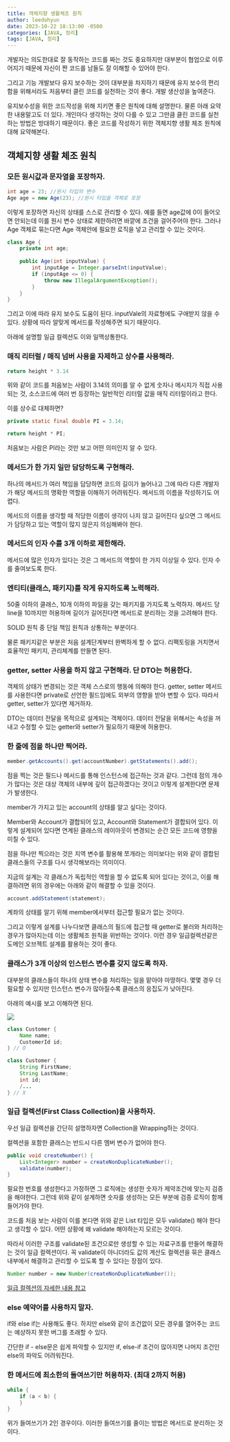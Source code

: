 ```yaml
---
title: 객체지향 생활체조 원칙
author: leedohyun
date: 2023-10-22 18:13:00 -0500
categories: [JAVA, 정리]
tags: [JAVA, 정리]
---
```


개발자는 의도한대로 잘 동작하는 코드를 짜는 것도 중요하지만 대부분이 협업으로 이루어지기 때문에 자신이 짠 코드를 남들도 잘 이해할 수 있어야 한다.

그리고 기능 개발보다 유지 보수하는 것이 대부분을 차지하기 때문에 유지 보수의 편리함을 위해서라도 처음부터 클린 코드를 실천하는 것이 좋다. 개발 생산성을 높여준다.

유지보수성을 위한 코드작성을 위해 지키면 좋은 원칙에 대해 설명한다. 물론 아래 요약한 내용말고도 더 있다. 개인마다 생각하는 것이 다를 수 있고 그만큼 클린 코드를 실천하는 방법은 방대하기 때문이다. 좋은 코드를 작성하기 위한 객체지향 생활 체조 원칙에 대해 요약해본다.

## 객체지향 생활 체조 원칙

### 모든 원시값과 문자열을 포장하자.

```java
int age = 23; //원시 타입의 변수
Age age = new Age(23); //원시 타입을 객체로 포장
```

이렇게 포장하면 자신의 상태를 스스로 관리할 수 있다. 예를 들면 age값에 0이 들어오면 안되는데 이를 원시 변수 상태로 제한하려면 바깥에 조건을 걸어주어야 한다. 그러나 Age 객체로 묶는다면 Age 객체안에 필요한 로직을 넣고 관리할 수 있는 것이다.

```java
class Age {
	private int age;
	
	public Age(int inputValue) {
		int inputAge = Integer.parseInt(inputValue);
		if (inputAge <= 0) {
			throw new IllegalArgumentException();
		}
	}
}
```

그리고 이에 따라 유지 보수도 도움이 된다. inputVale의 자료형에도 구애받지 않을 수 있다. 상황에 따라 알맞게 메서드를 작성해주면 되기 때문이다.

아래에 설명할 일급 컬렉션도 이와 일맥상통한다.

### 매직 리터럴 / 매직 넘버 사용을 자제하고 상수를 사용해라.

```java
return height * 3.14
```

위와 같이 코드를 처음보는 사람이 3.14의 의미를 알 수 없게 숫자나 메시지가 직접 사용되는 것, 소스코드에 여러 번 등장하는 일반적인 리터럴 값을 매직 리터럴이라고 한다.

이를 상수로 대체하면?

```java
private static final double PI = 3.14;

return height * PI;
```

처음보는 사람은 PI라는 것만 보고 어떤 의미인지 알 수 있다.


### 메서드가 한 가지 일만 담당하도록 구현해라.

하나의 메서드가 여러 책임을 담당하면 코드의 길이가 늘어나고 그에 따라 다른 개발자가 해당 메서드의 명확한 역할을 이해하기 어려워진다. 메서드의 이름을 작성하기도 어렵다.

메서드의 이름을 생각할 때 적당한 이름이 생각이 나지 않고 길어진다 싶으면 그 메서드가 담당하고 있는 역할이 많지 않은지 의심해봐야 한다.

### 메서드의 인자 수를 3개 이하로 제한해라.

메서드에 많은 인자가 있다는 것은 그 메서드의 역할이 한 가지 이상일 수 있다. 인자 수를 줄여보도록 한다.

### 엔티티(클래스, 패키지)를 작게 유지하도록 노력해라.

50줄 이하의 클래스, 10개 이하의 파일을 갖는 패키지를 가지도록 노력하자. 메서드 당 line을 10까지만 허용하며 길이가 길어진다면 메서드로 분리하는 것을 고려해야 한다.

SOLID 원칙 중 단일 책임 원칙과 상통하는 부분이다.

물론 패키지같은 부분은 처음 설계단계부터 완벽하게 할 수 없다. 리팩토링을 거치면서 효율적인 패키지, 관리체계를 만들면 된다.

### getter, setter 사용을 하지 않고 구현해라. 단 DTO는 허용한다.

객체의 상태가 변경되는 것은 객체 스스로의 행동에 의해야 한다. getter, setter 메서드를 사용한다면 private로 선언한 필드임에도 외부의 영향을 받아 변할 수 있다. 따라서 getter, setter가 있다면 제거하자.

DTO는 데이터 전달을 목적으로 설계되는 객체이다. 데이터 전달을 위해서는 속성을 꺼내고 수정할 수 있는 getter와 setter가 필요하기 때문에 허용한다.

### 한 줄에 점을 하나만 찍어라.

```java
member.getAccounts().get(accountNumber).getStatements().add();
```

점을 찍는 것은 필드나 메서드를 통해 인스턴스에 접근하는 것과 같다. 그런데 점의 개수가 많다는 것은 대상 객체의 내부에 깊이 접근하겠다는 것이고 이렇게 설계한다면 문제가 발생한다.

member가 가지고 있는 account의 상태를 알고 싶다는 것이다. 

Member와 Account가 결합되어 있고, Account와 Statement가 결합되어 있다. 이렇게 설계되어 있다면 연계된 클래스의 레이아웃이 변경되는 순간 모든 코드에 영향을 미칠 수 있다.

점을 하나만 찍으라는 것은 지역 변수를 활용해 쪼개라는 의미보다는 위와 같이 결합된 클래스들의 구조를 다시 생각해보라는 의미이다.

지금의 설계는 각 클래스가 독립적인 역할을 할 수 없도록 되어 있다는 것이고, 이를 해결하려면 위의 경우에는 아래와 같이 해결할 수 있을 것이다.

```java
account.addStatement(statement);
```

계좌의 상태를 알기 위해 member에서부터 접근할 필요가 없는 것이다.

그리고 이렇게 설계를 나누다보면 클래스의 필드에 접근할 때 getter로 불러와 처리하는 경우가 많아지는데 이는 생활체조 원칙을 위반하는 것이다. 이런 경우 일급컬렉션같은 도메인 오브젝트 설계를 활용하는 것이 좋다.

### 클래스가 3개 이상의 인스턴스 변수를 갖지 않도록 하자.

대부분의 클래스들이 하나의 상태 변수를 처리하는 일을 맡아야 마땅하다. 몇몇 경우 더 필요할 수 있지만 인스턴스 변수가 많아질수록 클래스의 응집도가 낮아진다. 

아래의 예시를 보고 이해하면 된다.

![](https://blog.kakaocdn.net/dn/HQdTQ/btrcQf5h3bu/oKR2bOx0hky7rrrk2Vmkjk/img.png)

```java
class Customer {
	Name name;
	CustomerId id;
} // O

class Customer {
	String FirstName;
	String LastName;
	int id;
	/...
} // X
```

### 일급 컬렉션(First Class Collection)을 사용하자.

우선 일급 컬렉션을 간단히 설명하자면 Collection을 Wrapping하는 것이다. 

컬렉션을 포함한 클래스는 반드시 다른 멤버 변수가 없어야 한다.

```java
public void createNumber() {
	List<Integer> number = createNonDuplicateNumber();
	validate(number);
}
```

필요한 번호를 생성한다고 가정하면 그 로직에는 생성한 숫자가 제약조건에 맞는지 검증을 해야한다. 그런데 위와 같이 설계하면 숫자를 생성하는 모든 부분에 검증 로직이 함께 들어가야 한다.

코드를 처음 보는 사람이 이를 본다면 위와 같은 List 타입은 모두 validate() 해야 한다고 생각할 수 있다. 어떤 상황에 왜 validate 해야하는지 모르는 것이다.

따라서 이러한 구조를 validate된 조건으로만 생성할 수 있는 자료구조를 만들어 해결하는 것이 일급 컬렉션이다. 꼭 validate이 아니더라도 값의 계산도 컬렉션을 묶은 클래스 내부에서 해결하고 관리할 수 있도록 할 수 있다는 장점이 있다.

```java
Number number = new Number(createNonDuplicateNumber());
```

[일급 컬렉션의 자세한 내용 참고](https://jojoldu.tistory.com/412)

### else 예약어를 사용하지 말자.

if와 else if는 사용해도 좋다. 하지만 else와 같이 조건없이 모든 경우를 열어주는 코드는 예상하지 못한 버그를 초래할 수 있다.

간단한 if - else문은 쉽게 파악할 수 있지만 if, else-if 조건이 많아지면 나머지 조건인 else의 파악도 어려워진다.

### 한 메서드에 최소한의 들여쓰기만 허용하자. (최대 2까지 허용)

```java
while {
	if (a < b) {
	}
}
```

위가 들여쓰기가 2인 경우이다. 이러한 들여쓰기를 줄이는 방법은 메서드로 분리하는 것이다.